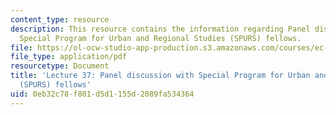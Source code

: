 ```yaml
---
content_type: resource
description: This resource contains the information regarding Panel discussion with
  Special Program for Urban and Regional Studies (SPURS) fellows.
file: https://ol-ocw-studio-app-production.s3.amazonaws.com/courses/ec-701j-d-lab-i-development-fall-2009/0eb32c78f801d5d1155d2089fa534364_MITEC_701JF09_lec37_nb.pdf
file_type: application/pdf
resourcetype: Document
title: 'Lecture 37: Panel discussion with Special Program for Urban and Regional Studies
  (SPURS) fellows'
uid: 0eb32c78-f801-d5d1-155d-2089fa534364
---
```

